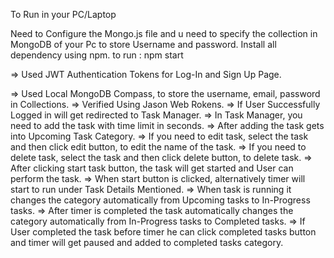 To Run in your PC/Laptop

Need to Configure the Mongo.js file and u need to specify the collection in MongoDB of your Pc to store Username and password.
Install all dependency using npm.
to run : npm start

=> Used JWT Authentication Tokens for Log-In and Sign Up Page.

=> Used Local MongoDB Compass, to store the username, email, password in Collections.
=> Verified Using Jason Web Rokens.
=> If User Successfully Logged in will get redirected to Task Manager.
=> In Task Manager, you need to add the task with time limit in seconds.
=> After adding the task gets into Upcoming Task Category.
=> If you need to edit task, select the task and then click edit button, to edit the name of the task.
=> If you need to delete task, select the task and then click delete button, to delete task.
=> After clicking start task button, the task will get started and User can perform the task.
=> When start button is clicked, alternatively timer will start to run under Task Details Mentioned.
=> When task is running it changes the category automatically from Upcoming tasks to In-Progress tasks.
=> After timer is completed the task automatically changes the category automatically from In-Progress tasks to Completed tasks.
=> If User completed the task before timer he can click completed tasks button and timer will get paused and added to completed tasks category.
